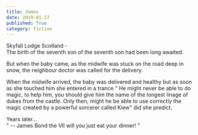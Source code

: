 ```yaml
---
title: James
date: 2019-01-27
published: True
category: fiction
---
```


Skyfall Lodge Scotland -   
The birth of the seventh son of the seventh son had been long awaited.   

But when the baby came, as the midwife was stuck on the road deep in snow, the neighbour doctor was called for the delivery.

When the midwife arrived, the baby was delivered and healthy but as soon as she touched him she entered in a trance
" He might never be able to do magic, to help him, you should give him the name of the longest linage of dukes from the castle. Only then, might he be able to use correctly the magic created by a powerful sorcerer called Kiew" did she predict.

Years later...   
" -- James Bond the VII will you just eat your dinner! "
